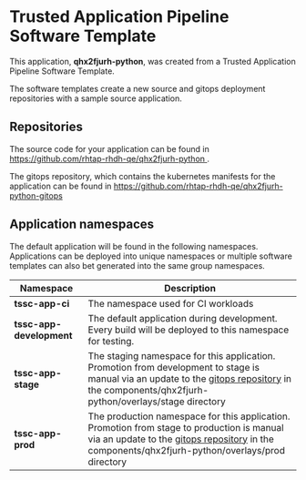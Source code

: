 # Trusted Application Pipeline Software Template

This application, **qhx2fjurh-python**, was created from a Trusted Application Pipeline Software Template.

The software templates create a new source and gitops deployment repositories with a sample source application. 

## Repositories

The source code for your application can be found in [https://github.com/rhtap-rhdh-qe/qhx2fjurh-python ](https://github.com/rhtap-rhdh-qe/qhx2fjurh-python ).
 
The gitops repository, which contains the kubernetes manifests for the application can be found in 
[https://github.com/rhtap-rhdh-qe/qhx2fjurh-python-gitops ](https://github.com/rhtap-rhdh-qe/qhx2fjurh-python-gitops ) 

## Application namespaces 

The default application will be found in the following namespaces. Applications can be deployed into unique namespaces or multiple software templates can also bet generated into the same group namespaces.  

|  Namespace   |  Description   |  
| -------- | -------- |
| **tssc-app-ci** | The namespace used for CI workloads |
| **tssc-app-development** | The default application during development. Every build will be deployed to this namespace for testing. |
| **tssc-app-stage** | The staging namespace for this application. Promotion from development to stage is manual via an update to the [gitops repository](https://github.com/rhtap-rhdh-qe/qhx2fjurh-python-gitops ) in the components/qhx2fjurh-python/overlays/stage directory |
| **tssc-app-prod** | The production namespace for this application. Promotion from stage to production is manual via an update to the [gitops repository](https://github.com/rhtap-rhdh-qe/qhx2fjurh-python-gitops ) in the components/qhx2fjurh-python/overlays/prod directory |